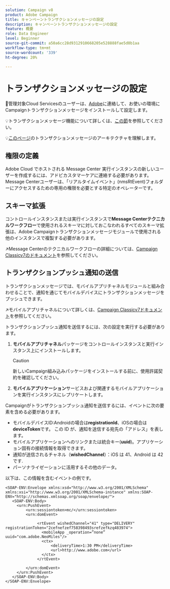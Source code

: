 ```yaml
---
solution: Campaign v8
product: Adobe Campaign
title: キャンペーントランザクションメッセージの設定
description: キャンペーントランザクションメッセージの設定
feature: 概要
role: Data Engineer
level: Beginner
source-git-commit: a50a6cc28d9312910668205e528888fae5d0b1aa
workflow-type: tm+mt
source-wordcount: '339'
ht-degree: 20%

---
```


# トランザクションメッセージの設定

:speech_balloon:管理対象Cloud Servicesのユーザーは、[Adobe](../start/campaign-faq.md#support)に連絡して、お使いの環境にCampaignトランザクションメッセージをインストールして設定します。

:bulb:トランザクションメッセージ機能について詳しくは、[この節](../send/transactional.md)を参照してください。

:bulb:[このページ](../dev/architecture.md)のトランザクションメッセージのアーキテクチャを理解します。

## 権限の定義

Adobe Cloud でホストされる Message Center 実行インスタンスの新しいユーザーを作成するには、アドビカスタマーケアに連絡する必要があります。Message Centerユーザーは、「リアルタイムイベント」(nmsRtEvent)フォルダーにアクセスするための専用の権限を必要とする特定のオペレーターです。

## スキーマ拡張

コントロールインスタンスまたは実行インスタンスで&#x200B;**Message Centerテクニカルワークフロー**&#x200B;で使用されるスキーマに対しておこなわれるすべてのスキーマ拡張は、Adobe Campaignトランザクションメッセージモジュールで使用される他のインスタンスで複製する必要があります。

:arrow_upper_right:Message Centerのテクニカルワークフローの詳細については、[Campaign Classicv7のドキュメント](https://experienceleague.adobe.com/docs/campaign-classic/using/transactional-messaging/instance-configuration/technical-workflows.html?lang=en#control-instance-workflows)を参照してください。

## トランザクションプッシュ通知の送信

トランザクションメッセージでは、モバイルアプリチャネルモジュールと組み合わせることで、通知を通じてモバイルデバイスにトランザクションメッセージをプッシュできます。

:arrow_upper_right:モバイルアプリチャネルについて詳しくは、[Campaign Classicv7ドキュメント](https://experienceleague.adobe.com/docs/campaign-classic/using/sending-messages/sending-push-notifications/about-mobile-app-channel.html?lang=en#sending-messages)を参照してください。

トランザクションプッシュ通知を送信するには、次の設定を実行する必要があります。

1. **モバイルアプリチャネル**&#x200B;パッケージをコントロールインスタンスと実行インスタンス上にインストールします。

   >[!CAUTION]
   >
   >新しいCampaign組み込みパッケージをインストールする前に、使用許諾契約を確認してください。

1. **モバイルアプリケーション**&#x200B;サービスおよび関連するモバイルアプリケーションを実行インスタンスにレプリケートします。

Campaignがトランザクションプッシュ通知を送信するには、イベントに次の要素を含める必要があります。

* モバイルデバイスID:Androidの場合は&#x200B;**registrationId**、iOSの場合は&#x200B;**deviceToken**&#x200B;です。 この ID が、通知を送信する宛先の「アドレス」を表します。
* モバイルアプリケーションへのリンクまたは統合キー(**uuid**)。アプリケーション固有の接続情報を取得できます。
* 通知が送信されるチャネル（**wishedChannel**）：iOS は 41、Android は 42 です.
* パーソナライゼーションに活用するその他のデータ。

以下は、この情報を含むイベントの例です。

```
<SOAP-ENV:Envelope xmlns:xsd="http://www.w3.org/2001/XMLSchema" xmlns:xsi="http://www.w3.org/2001/XMLSchema-instance" xmlns:SOAP-ENV="http://schemas.xmlsoap.org/soap/envelope/">
   <SOAP-ENV:Body>
     <urn:PushEvent>
         <urn:sessiontoken>mc/</urn:sessiontoken>
         <urn:domEvent>

              <rtEvent wishedChannel="41" type="DELIVERY" registrationToken="2cefnefzef758398493srefzefkzq483974">
                <mobileApp _operation=”none” uuid="com.adobe.NeoMiles"/>
                <ctx>
                    <deliveryTime>1:30 PM</deliveryTime>
                    <url>http://www.adobe.com</url>
                </ctx>
              </rtEvent>

         </urn:domEvent>
     </urn:PushEvent>           
   </SOAP-ENV:Body>
</SOAP-ENV:Envelope>
```

